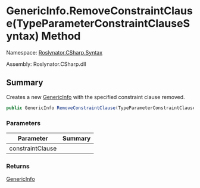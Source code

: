 # GenericInfo\.RemoveConstraintClause\(TypeParameterConstraintClauseSyntax\) Method

Namespace: [Roslynator.CSharp.Syntax](../../README.md)

Assembly: Roslynator\.CSharp\.dll

## Summary

Creates a new [GenericInfo](../README.md) with the specified constraint clause removed\.

```csharp
public GenericInfo RemoveConstraintClause(TypeParameterConstraintClauseSyntax constraintClause)
```

### Parameters

| Parameter | Summary |
| --------- | ------- |
| constraintClause | |

### Returns

[GenericInfo](../README.md)




